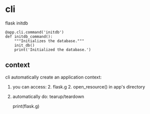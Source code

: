 # cli
flask initdb

    @app.cli.command('initdb')
    def initdb_command():
        """Initializes the database."""
        init_db()
        print('Initialized the database.')

## context
cli automatically create an application context:
1. you can access: 
    2. flask.g
    2.  open_resource() in app's directory 
2. automatically do: tearup/teardown

    print(flask.g)
